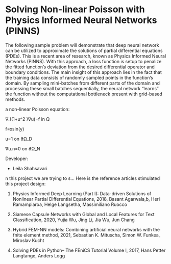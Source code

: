 # Solving Non-linear Poisson with Physics Informed Neural Networks (PINNS)
The following sample problem will demonstrate that deep neural network can be utilized to approximate the solutions of partial differential equations (PDEs). This is a recent area of research, known as Physics Informed Neural Networks (PINNS). With this approach, a loss function is setup to penalize the fitted function’s deviation from the desired differential operator and boundary conditions. ﻿The main insight of this approach lies in the fact that the training data consists of randomly sampled points in the function’s domain. By sampling mini-batches from different parts of the domain and processing these small batches sequentially, the neural network “learns” the function without the computational bottleneck present with grid-based methods. 

a non-linear Poisson equation:

∇.((1+u^2 )∇u)=f in Ω

f=xsin(y)

u=1 on ∂Ω_D

∇u.n=0 on ∂Ω_N

Developer:
- Leila Shahsavari

n this project we are trying to s...
Here is the reference articles stimulated this project design:
1. Physics Informed Deep Learning (Part I): Data-driven Solutions of Nonlinear Partial Differential Equations, 2018,
	Basant Agarwala,b, Heri Ramampiaroa, Helge Langsetha, Massimiliano Ruocco
2. Siamese Capsule Networks with Global and Local Features for Text Classification, 2020,
	Yujia Wu, Jing Li, Jia Wu, Jun Chang
  
3. Hybrid FEM-NN models: Combining artificial neural networks with the fnite element method, 2021,
  Sebastian K. Mituscha, Simon W. Funkea, Miroslav Kucht
  
4. Solving PDEs in Python– The FEniCS Tutorial Volume I, 2017,
  Hans Petter Langtange, Anders Logg



